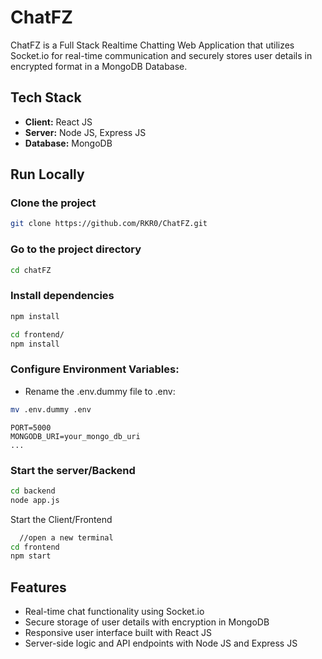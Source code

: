 # ChatFZ

ChatFZ is a Full Stack Realtime Chatting Web Application that utilizes Socket.io for real-time communication and securely stores user details in encrypted format in a MongoDB Database.

## Tech Stack

- **Client:** React JS
- **Server:** Node JS, Express JS
- **Database:** MongoDB


## Run Locally

### Clone the project

```bash
git clone https://github.com/RKR0/ChatFZ.git
```

### Go to the project directory

```bash
cd chatFZ
```

### Install dependencies

```bash
npm install
```

```bash
cd frontend/
npm install
```

### Configure Environment Variables:
- Rename the .env.dummy file to .env:
```bash
mv .env.dummy .env
```
```dotenv
PORT=5000
MONGODB_URI=your_mongo_db_uri
...
```


### Start the server/Backend
```bash
cd backend
node app.js

```
Start the Client/Frontend

```bash
  //open a new terminal
cd frontend
npm start
```

  
## Features
- Real-time chat functionality using Socket.io
- Secure storage of user details with encryption in MongoDB
- Responsive user interface built with React JS
- Server-side logic and API endpoints with Node JS and Express JS
